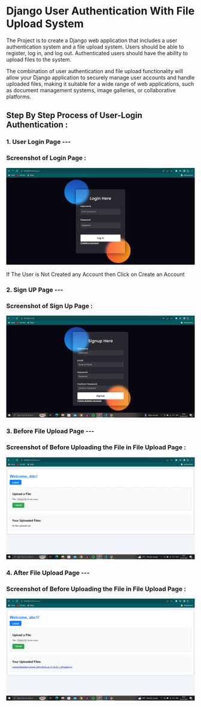# Django User Authentication With File Upload System

The Project is to create a Django web application that includes a user authentication system and a file upload system. Users should be able to register, log in, and log out. Authenticated users should have the ability to upload files to the system.

The combination of user authentication and file upload functionality will allow your Django application to securely manage user accounts and handle uploaded files, making it suitable for a wide range of web applications, such as document management systems, image galleries, or collaborative platforms.

## Step By Step Process of User-Login Authentication :

### 1. User Login Page ---
### Screenshot of Login Page :
![LoginPage UI](./Screenshots/loginUi1.png)

If The User is Not Created any Account then Click on Create an Account
### 2. Sign UP Page ---
### Screenshot of Sign Up Page :
![LoginPage UI](./Screenshots/SignupUi.png)

### 3. Before File Upload Page ---
### Screenshot of Before Uploading the File in File Upload Page :
![LoginPage UI](./Screenshots/FileUploadUIBefore.png)

### 4. After File Upload Page ---
### Screenshot of Before Uploading the File in File Upload Page :
![LoginPage UI](./Screenshots/FileUploadUiAfter.png)
